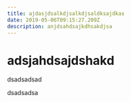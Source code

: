 ```yaml
---
title: ajdasjdsalkdjsalkdjsaldksajdkas
date: 2019-05-06T09:15:27.209Z
description: anjdsahdsajkdhsakdjsa
---
```

# adsjahdsajdshakd

dsadsadsad



dsadsadsa

